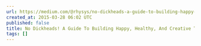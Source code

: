 ```yaml
---
url: https://medium.com/@rhysys/no-dickheads-a-guide-to-building-happy-healthy-and-creative-teams-7e9b049fc57d
created_at: 2015-03-28 06:02 UTC
published: false
title: No Dickheads! A Guide To Building Happy, Healthy, And Creative Teams. — Medium
tags: []
---
```



